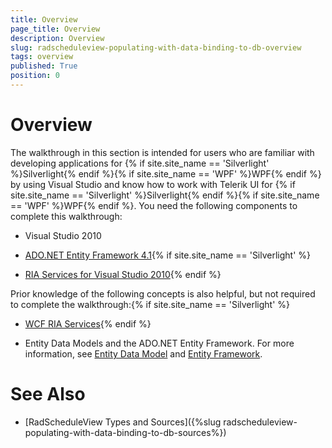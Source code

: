 ```yaml
---
title: Overview
page_title: Overview
description: Overview
slug: radscheduleview-populating-with-data-binding-to-db-overview
tags: overview
published: True
position: 0
---
```


# Overview

The walkthrough in this section is intended for users who are familiar with developing applications for {% if site.site_name == 'Silverlight' %}Silverlight{% endif %}{% if site.site_name == 'WPF' %}WPF{% endif %} by using Visual Studio and know how to work with Telerik UI for {% if site.site_name == 'Silverlight' %}Silverlight{% endif %}{% if site.site_name == 'WPF' %}WPF{% endif %}. You need the following components to complete this walkthrough:

* Visual Studio 2010

* [ADO.NET Entity Framework 4.1](http://www.microsoft.com/download/en/details.aspx?displaylang=en&id=26825){% if site.site_name == 'Silverlight' %}

* [RIA Services for Visual Studio 2010](http://www.microsoft.com/en-us/download/details.aspx?id=28357){% endif %}

Prior knowledge of the following concepts is also helpful, but not required to complete the walkthrough:{% if site.site_name == 'Silverlight' %}

* [WCF RIA Services](http://msdn.microsoft.com/en-us/library/ee707344%28v=VS.91%29.aspx){% endif %}

* Entity Data Models and the ADO.NET Entity Framework. For more information, see [Entity Data Model](http://msdn.microsoft.com/en-us/library/ee382825.aspx) and [Entity Framework](http://msdn.microsoft.com/en-us/library/aa697427%28VS.80%29.aspx).      		

# See Also

 * [RadScheduleView Types and Sources]({%slug radscheduleview-populating-with-data-binding-to-db-sources%})